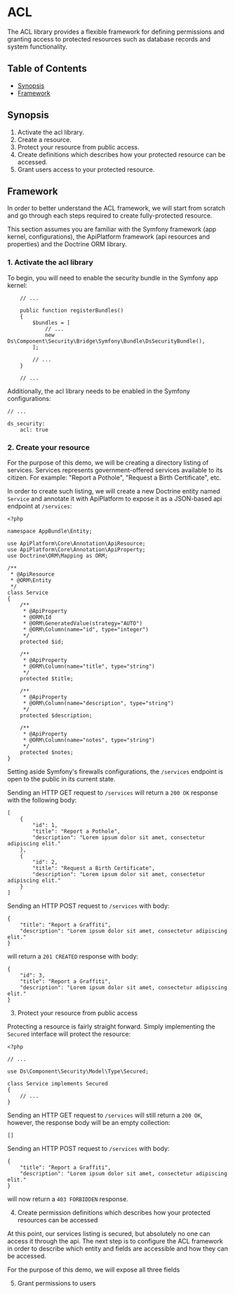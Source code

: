 # ACL

The ACL library provides a flexible framework for defining permissions and granting access to protected resources such as database records and system functionality.

## Table of Contents

- [Synopsis](#synopsis)
- [Framework](#framework)

## Synopsis

1. Activate the acl library.
2. Create a resource.
3. Protect your resource from public access.
4. Create definitions which describes how your protected resource can be accessed.
5. Grant users access to your protected resource.

## Framework

In order to better understand the ACL framework, we will start from scratch and go through each steps required to create fully-protected resource.

This section assumes you are familiar with the Symfony framework (app kernel, configurations), the ApiPlatform framework (api resources and properties) and the Doctrine ORM library.

### 1. Activate the acl library

To begin, you will need to enable the security bundle in the Symfony app kernel:

```
    // ...

    public function registerBundles()
    {
        $bundles = [
            // ...
            new Ds\Component\Security\Bridge\Symfony\Bundle\DsSecurityBundle(),
        ];

        // ...
    }

    // ...
```

Additionally, the acl library needs to be enabled in the Symfony configurations:

```
// ...

ds_security:
    acl: true
```

### 2. Create your resource

For the purpose of this demo, we will be creating a directory listing of services. Services represents government-offered services available to its citizen. For example: "Report a Pothole", "Request a Birth Certificate", etc.

In order to create such listing, we will create a new Doctrine entity named `Service` and annotate it with ApiPlatform to expose it as a JSON-based api endpoint at `/services`:

```
<?php

namespace AppBundle\Entity;

use ApiPlatform\Core\Annotation\ApiResource;
use ApiPlatform\Core\Annotation\ApiProperty;
use Doctrine\ORM\Mapping as ORM;

/**
 * @ApiResource
 * @ORM\Entity
 */
class Service
{
    /**
     * @ApiProperty
     * @ORM\Id
     * @ORM\GeneratedValue(strategy="AUTO")
     * @ORM\Column(name="id", type="integer")
     */
    protected $id;

    /**
     * @ApiProperty
     * @ORM\Column(name="title", type="string")
     */
    protected $title;

    /**
     * @ApiProperty
     * @ORM\Column(name="description", type="string")
     */
    protected $description;

    /**
     * @ApiProperty
     * @ORM\Column(name="notes", type="string")
     */
    protected $notes;
}

```

Setting aside Symfony's firewalls configurations, the `/services` endpoint is open to the public in its current state.

Sending an HTTP GET request to `/services` will return a `200 OK` response with the following body:

```
[
    {
        "id": 1,
        "title": "Report a Pothole",
        "description": "Lorem ipsum dolor sit amet, consectetur adipiscing elit."
    },
    {
        "id": 2,
        "title": "Request a Birth Certificate",
        "description": "Lorem ipsum dolor sit amet, consectetur adipiscing elit."
    }
]
```

Sending an HTTP POST request to `/services` with body:

```
{
    "title": "Report a Graffiti",
    "description": "Lorem ipsum dolor sit amet, consectetur adipiscing elit."
}
```

will return a `201 CREATED` response with body:

```
{
    "id": 3,
    "title": "Report a Graffiti",
    "description": "Lorem ipsum dolor sit amet, consectetur adipiscing elit."
}
```

3. Protect your resource from public access

Protecting a resource is fairly straight forward. Simply implementing the `Secured` interface will protect the resource:

```
<?php

// ...

use Ds\Component\Security\Model\Type\Secured;

class Service implements Secured
{
    // ...
}

```

Sending an HTTP GET request to `/services` will still return a `200 OK`, however, the response body will be an empty collection:

```
[]
```

Sending an HTTP POST request to `/services` with body:

```
{
    "title": "Report a Graffiti",
    "description": "Lorem ipsum dolor sit amet, consectetur adipiscing elit."
}
```

will now return a `403 FORBIDDEN` response.

4. Create permission definitions which describes how your protected resources can be accessed

At this point, our services listing is secured, but absolutely no one can access it through the api. The next step is to configure the ACL framework in order to describe which entity and fields are accessible and how they can be accessed.

For the purpose of this demo, we will expose all three fields

5. Grant permissions to users





